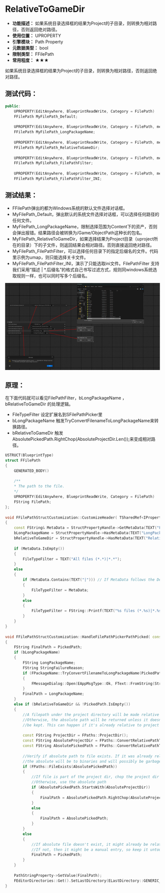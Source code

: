 ﻿# RelativeToGameDir

- **功能描述：** 如果系统目录选择框的结果为Project的子目录，则转换为相对路径，否则返回绝对路径。
- **使用位置：** UPROPERTY
- **引擎模块：** Path Property
- **元数据类型：** bool
- **限制类型：** FFilePath
- **常用程度：** ★★★

如果系统目录选择框的结果为Project的子目录，则转换为相对路径，否则返回绝对路径。

## 测试代码：

```cpp
public:
	UPROPERTY(EditAnywhere, BlueprintReadWrite, Category = FilePath)
	FFilePath MyFilePath_Default;

	UPROPERTY(EditAnywhere, BlueprintReadWrite, Category = FilePath, meta = (LongPackageName))
	FFilePath MyFilePath_LongPackageName;

	UPROPERTY(EditAnywhere, BlueprintReadWrite, Category = FilePath, meta = (RelativeToGameDir))
	FFilePath MyFilePath_RelativeToGameDir;

	UPROPERTY(EditAnywhere, BlueprintReadWrite, Category = FilePath, meta = (FilePathFilter = "umap"))
	FFilePath MyFilePath_FilePathFilter;

	UPROPERTY(EditAnywhere, BlueprintReadWrite, Category = FilePath, meta = (FilePathFilter = "My Config Files|*.ini"))
	FFilePath MyFilePath_FilePathFilter_INI;
```

## 测试结果：

- FFilePath弹出的都为Windows系统的默认文件选择对话框。
- MyFilePath_Default，弹出默认的系统文件选择对话框，可以选择任何路径的任何文件。
- MyFilePath_LongPackageName，限制选择范围为Content下的资产，否则会弹出报错。结果路径会被转换为/Game/ObjectPath这种长的包名。
- MyFilePath_RelativeToGameDir，如果选择结果为Project目录（uproject所在的目录）下的子文件，则返回结果会相对路径。否则直接返回绝对路径。
- MyFilePath_FilePathFilter，可以选择任何目录下的指定后缀名的文件。代码里示例为umap，则只能选择关卡文件。
- MyFilePath_FilePathFilter_INI，演示了只能选取ini文件。FilePathFilter 支持我们采用“描述 | *.后缀名”的格式自己书写过滤方式，规则同windows系统选取规则一样，也可以同时写多个后缀名。

![Untitled](Untitled.png)

## 原理：

在下面代码就可以看见FilePathFilter，bLongPackageName ，bRelativeToGameDir 的处理逻辑。

- FileTypeFilter 设定扩展名到SFilePathPicker里
- bLongPackageName 触发TryConvertFilenameToLongPackageName来转换路径。
- bRelativeToGameDir 触发AbsolutePickedPath.RightChop(AbsoluteProjectDir.Len());来变成相对路径。

```cpp
USTRUCT(BlueprintType)
struct FFilePath
{
	GENERATED_BODY()

	/**
	* The path to the file.
	*/
	UPROPERTY(EditAnywhere, BlueprintReadWrite, Category = FilePath)
	FString FilePath;
};

void FFilePathStructCustomization::CustomizeHeader( TSharedRef<IPropertyHandle> StructPropertyHandle, class FDetailWidgetRow& HeaderRow, IPropertyTypeCustomizationUtils& StructCustomizationUtils )
{
	const FString& MetaData = StructPropertyHandle->GetMetaData(TEXT("FilePathFilter"));
	bLongPackageName = StructPropertyHandle->HasMetaData(TEXT("LongPackageName"));
	bRelativeToGameDir = StructPropertyHandle->HasMetaData(TEXT("RelativeToGameDir"));

	if (MetaData.IsEmpty())
	{
		FileTypeFilter = TEXT("All files (*.*)|*.*");
	}
	else
	{
		if (MetaData.Contains(TEXT("|"))) // If MetaData follows the Description|ExtensionList format, use it as is
		{
			FileTypeFilter = MetaData;
		}
		else
		{
			FileTypeFilter = FString::Printf(TEXT("%s files (*.%s)|*.%s"), *MetaData, *MetaData, *MetaData);
		}
	}
}

void FFilePathStructCustomization::HandleFilePathPickerPathPicked( const FString& PickedPath )
{
	FString FinalPath = PickedPath;
	if (bLongPackageName)
	{
		FString LongPackageName;
		FString StringFailureReason;
		if (FPackageName::TryConvertFilenameToLongPackageName(PickedPath, LongPackageName, &StringFailureReason) == false)
		{
			FMessageDialog::Open(EAppMsgType::Ok, FText::FromString(StringFailureReason));
		}
		FinalPath = LongPackageName;
	}
	else if (bRelativeToGameDir && !PickedPath.IsEmpty())
	{
		//A filepath under the project directory will be made relative to the project directory
		//Otherwise, the absolute path will be returned unless it doesn't exist, the current path will
		//be kept. This can happen if it's already relative to project dir (tabbing when selected)

		const FString ProjectDir = FPaths::ProjectDir();
		const FString AbsoluteProjectDir = FPaths::ConvertRelativePathToFull(ProjectDir);
		const FString AbsolutePickedPath = FPaths::ConvertRelativePathToFull(PickedPath);

		//Verify if absolute path to file exists. If it was already relative to content directory
		//the absolute will be to binaries and will possibly be garbage
		if (FPaths::FileExists(AbsolutePickedPath))
		{
			//If file is part of the project dir, chop the project dir part
			//Otherwise, use the absolute path
			if (AbsolutePickedPath.StartsWith(AbsoluteProjectDir))
			{
				FinalPath = AbsolutePickedPath.RightChop(AbsoluteProjectDir.Len());
			}
			else
			{
				FinalPath = AbsolutePickedPath;
			}
		}
		else
		{
			//If absolute file doesn't exist, it might already be relative to project dir
			//If not, then it might be a manual entry, so keep it untouched either way
			FinalPath = PickedPath;
		}
	}

	PathStringProperty->SetValue(FinalPath);
	FEditorDirectories::Get().SetLastDirectory(ELastDirectory::GENERIC_OPEN, FPaths::GetPath(PickedPath));
}
```